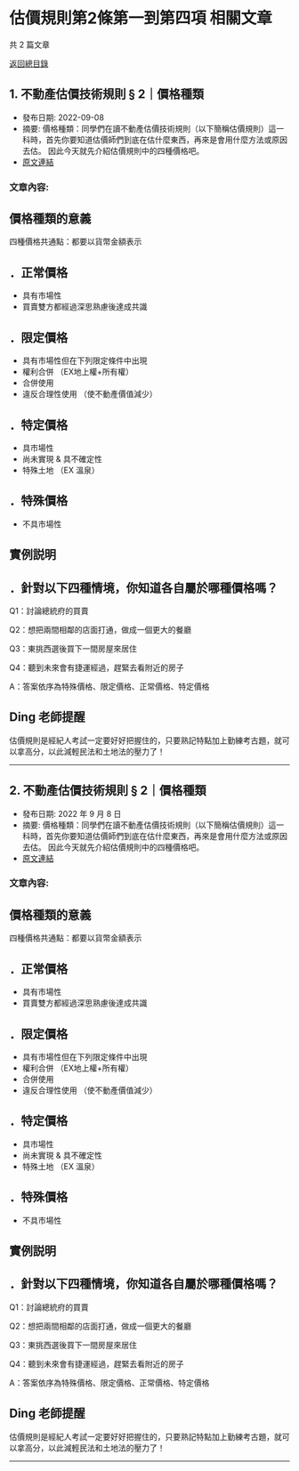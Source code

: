 # 估價規則第2條第一到第四項 相關文章

共 2 篇文章

[返回總目錄](00_總目錄.md)

## 1. 不動產估價技術規則 § 2｜價格種類

- 發布日期: 2022-09-08
- 摘要: 價格種類：同學們在讀不動產估價技術規則（以下簡稱估價規則）這一科時，首先你要知道估價師們到底在估什麼東西，再來是會用什麼方法或原因去估。
因此今天就先介紹估價規則中的四種價格吧。
- [原文連結](https://www.jasper-realestate.com/%e5%83%b9%e6%a0%bc%e7%a8%ae%e9%a1%9e/)

### 文章內容:

## 價格種類的意義

四種價格共通點：都要以貨幣金額表示

## ．正常價格

- 具有市場性
- 買賣雙方都經過深思熟慮後達成共識

## ．限定價格

- 具有市場性但在下列限定條件中出現
- 權利合併 （EX地上權+所有權）
- 合併使用
- 違反合理性使用 （使不動產價值減少）

## ．特定價格

- 具市場性
- 尚未實現 & 具不確定性
- 特殊土地 （EX 溫泉）

## ．特殊價格

- 不具市場性

## 實例説明

## ．針對以下四種情境，你知道各自屬於哪種價格嗎？

Q1：討論總統府的買賣

Q2：想把兩間相鄰的店面打通，做成一個更大的餐廳

Q3：東挑西選後買下一間房屋來居住

Q4：聽到未來會有捷運經過，趕緊去看附近的房子

A：答案依序為特殊價格、限定價格、正常價格、特定價格

## Ding 老師提醒

估價規則是經紀人考試一定要好好把握住的，只要熟記特點加上勤練考古題，就可以拿高分，以此減輕民法和土地法的壓力了！

---

## 2. 不動產估價技術規則 § 2｜價格種類

- 發布日期: 2022 年 9 月 8 日
- 摘要: 價格種類：同學們在讀不動產估價技術規則（以下簡稱估價規則）這一科時，首先你要知道估價師們到底在估什麼東西，再來是會用什麼方法或原因去估。
因此今天就先介紹估價規則中的四種價格吧。
- [原文連結](https://www.jasper-realestate.com/%e5%83%b9%e6%a0%bc%e7%a8%ae%e9%a1%9e/)

### 文章內容:

## 價格種類的意義

四種價格共通點：都要以貨幣金額表示

## ．正常價格

- 具有市場性
- 買賣雙方都經過深思熟慮後達成共識

## ．限定價格

- 具有市場性但在下列限定條件中出現
- 權利合併 （EX地上權+所有權）
- 合併使用
- 違反合理性使用 （使不動產價值減少）

## ．特定價格

- 具市場性
- 尚未實現 & 具不確定性
- 特殊土地 （EX 溫泉）

## ．特殊價格

- 不具市場性

## 實例説明

## ．針對以下四種情境，你知道各自屬於哪種價格嗎？

Q1：討論總統府的買賣

Q2：想把兩間相鄰的店面打通，做成一個更大的餐廳

Q3：東挑西選後買下一間房屋來居住

Q4：聽到未來會有捷運經過，趕緊去看附近的房子

A：答案依序為特殊價格、限定價格、正常價格、特定價格

## Ding 老師提醒

估價規則是經紀人考試一定要好好把握住的，只要熟記特點加上勤練考古題，就可以拿高分，以此減輕民法和土地法的壓力了！

---

